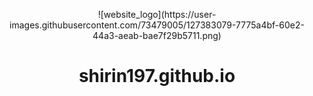 <p align="center">
  ![website_logo](https://user-images.githubusercontent.com/73479005/127383079-7775a4bf-60e2-44a3-aeab-bae7f29b5711.png)
</p>
<h1 align="center">
  shirin197.github.io
</h1>
<p align="center">
